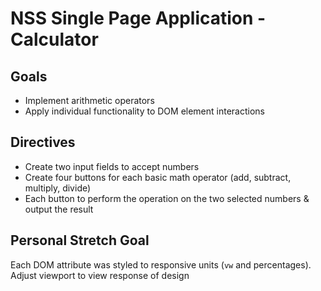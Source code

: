 # NSS Single Page Application - Calculator

## Goals
* Implement arithmetic operators  
* Apply individual functionality to DOM element interactions

## Directives
* Create two input fields to accept numbers
* Create four buttons for each basic math operator (add, subtract, multiply, divide)
* Each button to perform the operation on the two selected numbers & output the result

## Personal Stretch Goal
Each DOM attribute was styled to responsive units (`vw` and percentages). Adjust viewport to view response of design
